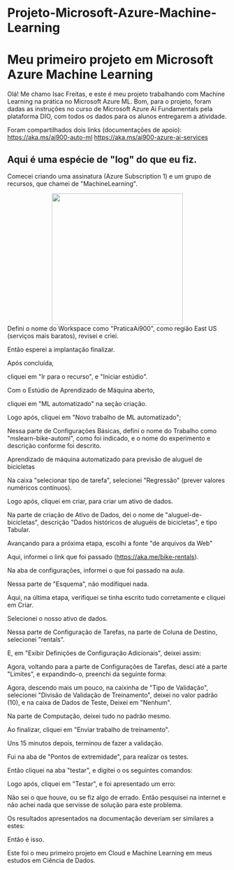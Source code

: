 # Projeto-Microsoft-Azure-Machine-Learning
# Meu primeiro projeto em Microsoft Azure Machine Learning

Olá! Me chamo Isac Freitas, e este é meu projeto trabalhando com Machine Learning na prática no Microsoft Azure ML.
Bom, para o projeto, foram dadas as instruções no curso de Microsoft Azure Ai Fundamentals pela plataforma DIO, com todos os dados para os alunos entregarem a atividade.

Foram compartilhados dois links (documentações de apoio): 
	https://aka.ms/ai900-auto-ml
	https://aka.ms/ai900-azure-ai-services

Aqui é uma espécie de "log" do que eu fiz.
--------------------------
Comecei criando uma assinatura (Azure Subscription 1) e um grupo de recursos, que chamei de "MachineLearning".
<div align="center">
<img src="https://github.com/IsacFreitaas/Projeto-Microsoft-Azure-Machine-Learning/assets/65254733/64cd7709-89f8-4adb-91a4-299ba313fffa" width="300px" />
</div>
Defini o nome do Workspace como "PraticaAi900", como região East US (serviços mais baratos), revisei e criei.

Então esperei a implantação finalizar.

Após concluída,

cliquei em "Ir para o recurso", e "Iniciar estúdio".

Com o Estúdio de Aprendizado de Máquina aberto,

cliquei em "ML automatizado" na seção criação.

Logo após, cliquei em "Novo trabalho de ML automatizado";

Nessa parte de Configurações Básicas, defini o nome do Trabalho como "mslearn-bike-automl", como foi indicado, e o nome do experimento e descrição conforme foi descrito.

Aprendizado de máquina automatizado para previsão de aluguel de bicicletas

Na caixa "selecionar tipo de tarefa", selecionei "Regressão" (prever valores numéricos contínuos).

Logo após, cliquei em criar, para criar um ativo de dados.

Na parte de criação de Ativo de Dados, dei o nome de "aluguel-de-bicicletas", descrição "Dados históricos de aluguéis de bicicletas", e tipo Tabular.

Avançando para a próxima etapa, escolhi a fonte "de arquivos da Web"

Aqui, informei o link que foi passado (https://aka.me/bike-rentals).

Na aba de configurações, informei o que foi passado na aula.

Nessa parte de "Esquema", não modifiquei nada.

Aqui, na última etapa, verifiquei se tinha escrito tudo corretamente e cliquei em Criar.

Selecionei o nosso ativo de dados.

Nessa parte de Configuração de Tarefas, na parte de Coluna de Destino, selecionei "rentals".

E, em "Exibir Definições de Configuração Adicionais", deixei assim:

Agora, voltando para a parte de Configurações de Tarefas, desci até a parte "Limites", e expandindo-o, preenchi da seguinte forma:

Agora, descendo mais um pouco, na caixinha de "Tipo de Validação", selecionei "Divisão de Validação de Treinamento", deixei no valor padrão (10), e na caixa de Dados de Teste, Deixei em "Nenhum".

Na parte de Computação, deixei tudo no padrão mesmo.

Ao finalizar, cliquei em "Enviar trabalho de treinamento".

Uns 15 minutos depois, terminou de fazer a validação.

Fui na aba de "Pontos de extremidade", para realizar os testes.

Então cliquei na aba "testar", e digitei o os seguintes comandos:

Logo após, cliquei em "Testar", e foi apresentado um erro:

Não sei o que houve, ou se fiz algo de errado. Então pesquisei na internet e não achei nada que servisse de solução para este problema.

Os resultados apresentados na documentação deveriam ser similares a estes:

Então é isso.

Este foi o meu primeiro projeto em Cloud e Machine Learning em meus estudos em Ciência de Dados.
